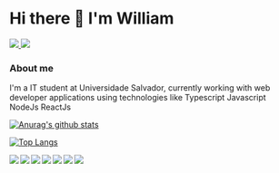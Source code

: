 # Hi there 👋 I'm William 
<a href='mailto:williamgamer29@gmail.com'> <img src='https://img.shields.io/badge/Gmail-D14836?style=for-the-badge&logo=gmail&logoColor=white'/> </a>  <a href='https://www.linkedin.com/in/william-dos-santos-santana-18099a1b2/'> <img src='https://img.shields.io/badge/LinkedIn-0077B5?style=for-the-badge&logo=linkedin&logoColor=white'/> </a>
### About me
I'm a IT student at Universidade Salvador, currently working with web developer applications using technologies like Typescript Javascript NodeJs ReactJs


[![Anurag's github stats](https://github-readme-stats.vercel.app/api?username=smurf455&count_private=true&show_icons=true&theme=radical)](https://github.com/smurf455/)

[![Top Langs](https://github-readme-stats.vercel.app/api/top-langs/?username=smurf455&layout=compact&theme=radical)](https://github.com/smurf455/)

 <img src="https://img.shields.io/badge/JavaScript-F7DF1E?style=for-the-badge&logo=javascript&logoColor=black" align='left'>  <img src="https://img.shields.io/badge/TypeScript-007ACC?style=for-the-badge&logo=typescript&logoColor=white" align='left'>  <img src="https://img.shields.io/badge/Node.js-43853D?style=for-the-badge&logo=node.js&logoColor=white" align='left'>
 <img src="https://img.shields.io/badge/React-20232A?style=for-the-badge&logo=react&logoColor=61DAFB" >
<img src="https://img.shields.io/badge/Express.js-404D59?style=for-the-badge" align='left'>
 <img src="https://img.shields.io/badge/HTML5-E34F26?style=for-the-badge&logo=html5&logoColor=white" align='left'><img src="https://img.shields.io/badge/CSS3-1572B6?style=for-the-badge&logo=css3&logoColor=white" align='left'>
	
	





